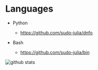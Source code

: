 # Languages

- Python
  - <https://github.com/sudo-julia/dnfo>

- Bash
  - <https://github.com/sudo-julia/bin>

![github stats](https://github-readme-stats.vercel.app/api?username=sudo-julia)
